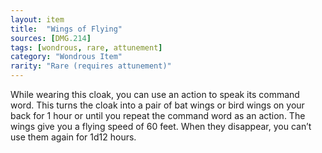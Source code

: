 ```yaml
---
layout: item
title:  "Wings of Flying"
sources: [DMG.214]
tags: [wondrous, rare, attunement]
category: "Wondrous Item"
rarity: "Rare (requires attunement)"
---
```


While wearing this cloak, you can use an action to speak its command word. This turns the cloak into a pair of bat wings or bird wings on your back for 1 hour or until you repeat the command word as an action. The wings give you a flying speed of 60 feet. When they disappear, you can’t use them again for 1d12 hours.